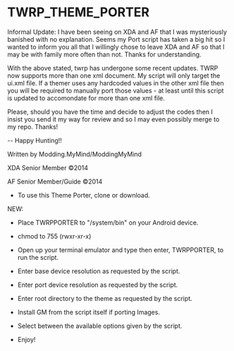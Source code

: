 TWRP_THEME_PORTER
==================

Informal Update: I have been seeing on XDA and AF that I was mysteriously banished with no explanation. Seems my Port script has taken a big hit so I wanted to inform you all that I willingly chose to leave XDA and AF so that I may be with family more often than not. Thanks for understanding.

With the above stated, twrp has undergone some recent updates. TWRP now supports more than one xml document. My script will only target the ui.xml file. If a themer uses any hardcoded values in the other xml file then you will be required to manually port those values - at least until this script is updated to accomondate for more than one xml file.

Please, should you have the time and decide to adjust the codes then I insist you send it my way for review and so I may even possibly merge to my repo. Thanks!

-- Happy Hunting!!

Written by Modding.MyMind/ModdingMyMind

XDA Senior Member ©2014

AF Senior Member/Guide ©2014


- To use this Theme Porter, clone or download.

NEW:
- Place TWRPPORTER to "/system/bin" on your Android device.

- chmod to 755 (rwxr-xr-x)

- Open up your terminal emulator and type then enter, TWRPPORTER, to run the script.

- Enter base device resolution as requested by the script.

- Enter port device resolution as requested by the script.

- Enter root directory to the theme as requested by the script.

- Install GM from the script itself if porting Images.

- Select between the available options given by the script.

- Enjoy!
